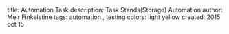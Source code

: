 title: Automation Task
description: Task Stands(Storage) Automation
author: Meir Finkelstine
tags: automation , testing
colors: light yellow
created:  2015 oct 15
